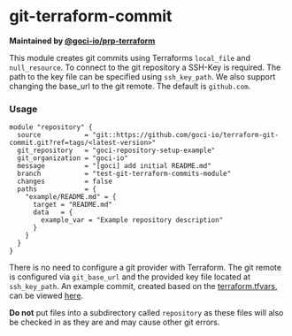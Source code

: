 # git-terraform-commit

**Maintained by [@goci-io/prp-terraform](https://github.com/orgs/goci-io/teams/prp-terraform)**

This module creates git commits using Terraforms `local_file` and `null_resource`. 
To connect to the git repository a SSH-Key is required. The path to the key file can be specified using `ssh_key_path`.
We also support changing the base_url to the git remote. The default is `github.com`.

### Usage

```hcl
module "repository" {
  source           = "git::https://github.com/goci-io/terraform-git-commit.git?ref=tags/<latest-version>"
  git_repository   = "goci-repository-setup-example"
  git_organization = "goci-io"
  message          = "[goci] add initial README.md"
  branch           = "test-git-terraform-commits-module"
  changes          = false
  paths            = {
    "example/README.md" = {
      target = "README.md"
      data   = {
        example_var = "Example repository description"
      }
    }
  }
}
```

There is no need to configure a git provider with Terraform. The git remote is configured via `git_base_url` and the provided key file located at `ssh_key_path`. 
An example commit, created based on the [terraform.tfvars](https://github.com/goci-io/git-terraform-commit/tree/master/terraform.tfvars.example), can be viewed [here](https://github.com/goci-io/goci-repository-setup-example/compare/test-git-terraform-commits-module?expand=1).

**Do not** put files into a subdirectory called `repository` as these files will also be checked in as they are and may cause other git errors.
